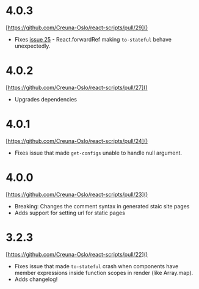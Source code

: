 # 4.0.3

[https://github.com/Creuna-Oslo/react-scripts/pull/29]()

- Fixes [issue 25](https://github.com/Creuna-Oslo/react-scripts/issues/25) - React.forwardRef making `to-stateful` behave unexpectedly.

# 4.0.2

[https://github.com/Creuna-Oslo/react-scripts/pull/27]()

- Upgrades dependencies

# 4.0.1

[https://github.com/Creuna-Oslo/react-scripts/pull/24]()

- Fixes issue that made `get-configs` unable to handle null argument.

# 4.0.0

[https://github.com/Creuna-Oslo/react-scripts/pull/23]()

- Breaking: Changes the comment syntax in generated staic site pages
- Adds support for setting url for static pages

# 3.2.3

[https://github.com/Creuna-Oslo/react-scripts/pull/22]()

- Fixes issue that made `to-stateful` crash when components have member expressions inside function scopes in render (like Array.map).
- Adds changelog!
